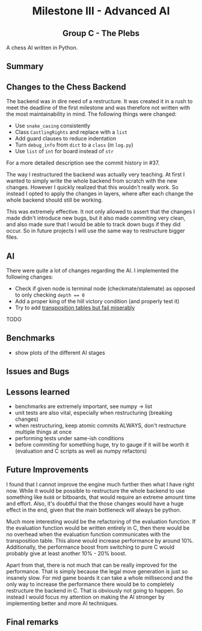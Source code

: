 # <center>Milestone III - Advanced AI</center>

## <center>Group C - The Plebs</center>

A chess AI written in Python.

## Summary


## Changes to the Chess Backend

The backend was in dire need of a restructure.
It was created it in a rush to meet the deadline
of the first milestone and was therefore not written
with the most maintainability in mind.
The following things were changed:

- Use `snake_casing` consistently
- Class `CastlingRights` and replace with a `list`
- Add guard clauses to reduce indentation
- Turn `debug_info` from `dict` to a `class` (in `log.py`)
- Use `list` of `int` for board instead of `str`

For a more detailed description see the
commit history in #37.

The way I restructured the backend was actually
very teaching. At first I wanted to simply write
the whole backend from scratch with the new changes.
However I quickly realized that this wouldn't really
work. So instead I opted to apply the changes in layers,
where after each change the whole backend should still
be working.

This was extremely effective. It not only allowed to
assert that the changes I made didn't introduce new bugs,
but it also made commiting very clean, and also made sure
that I would be able to track down bugs if they did occur.
So in future projects I will use the same way to restructure
bigger files.

## AI

There were quite a lot of changes regarding the AI.
I implemented the following changes:

- Check if given node is terminal node (checkmate/stalemate)
  as opposed to only checking `depth == 0`
- Add a proper king of the hill victory condition (and properly test it)
- Try to add [transposition tables but fail miserably](./transposition-tables.md)

TODO

## Benchmarks

- show plots of the different AI stages

## Issues and Bugs



## Lessons learned

- benchmarks are extremely important, see numpy -> list
- unit tests are also vital, especially when restructuring (breaking changes)
- when restructuring, keep atomic commits ALWAYS, don't restructure multiple things at once
- performing tests under same-ish conditions
- before commiting for something huge, try to gauge if it will be worth it
  (evaluation and C scripts as well as numpy refactors)

## Future Improvements

I found that I cannot improve the engine much further then
what I have right now.
While it would be possible to restructure the whole backend to use
something like `0x88` or bitboards, that would require an extreme amount
time and effort. Also, it's doubtful that the those changes would
have a huge effect in the end, given that the main bottleneck
will always be python.

Much more interesting would be the refactoring of
the evaluation function. If the evaluation function
would be written entirely in C, then there would be
no overhead when the evaluation function communicates
with the transposition table. This alone would increase
performance by around 10%. Additionally, the performance
boost from switching to pure C would probably give at
least another 10% - 20% boost.

Apart from that, there is not much that can be really
improved for the performance. That is simply because
the legal move generation is just so insanely slow.
For mid game boards it can take a whole millisecond
and the only way to increase the performance there
would be to completely restructure the backend in C.
That is obviously not going to happen.
So instead I would focus my attention on making the
AI stronger by implementing better and more AI
techniques.

## Final remarks

